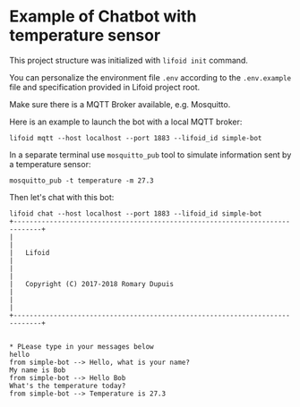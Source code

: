 # Example of Chatbot with temperature sensor

This project structure was initialized with `lifoid init` command.

You can personalize the environment file `.env` according to the
`.env.example` file and specification provided in Lifoid project root.

Make sure there is a MQTT Broker available, e.g. Mosquitto.

Here is an example to launch the bot with a local MQTT broker:

```
lifoid mqtt --host localhost --port 1883 --lifoid_id simple-bot
```

In a separate terminal use `mosquitto_pub` tool to simulate information sent
by a temperature sensor:

```
mosquitto_pub -t temperature -m 27.3
```

Then let's chat with this bot:

```
lifoid chat --host localhost --port 1883 --lifoid_id simple-bot
+-----------------------------------------------------------------------------+
|                                                                             |
|   Lifoid                                                                    |
|                                                                             |
|   Copyright (C) 2017-2018 Romary Dupuis                                     |
|                                                                             |
+-----------------------------------------------------------------------------+


* PLease type in your messages below
hello
from simple-bot --> Hello, what is your name?
My name is Bob
from simple-bot --> Hello Bob
What's the temperature today?
from simple-bot --> Temperature is 27.3
```